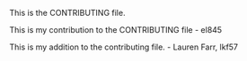 This is the CONTRIBUTING file.


This is my contribution to the CONTRIBUTING file - el845

This is my addition to the contributing file. - Lauren Farr, lkf57
